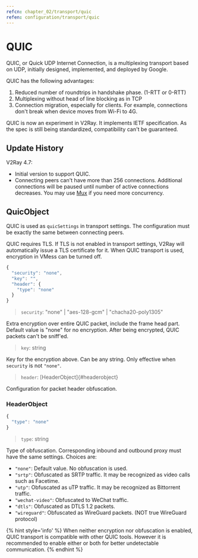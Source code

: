 ```yaml
---
refcn: chapter_02/transport/quic
refen: configuration/transport/quic
---
```


# QUIC

QUIC, or Quick UDP Internet Connection, is a multiplexing transport based on UDP, initially designed, implemented, and deployed by Google.

QUIC has the following advantages:

1. Reduced number of roundtrips in handshake phase. (1-RTT or 0-RTT)
1. Multiplexing without head of line blocking as in TCP
1. Connection migration, especially for clients. For example, connections don't break when device moves from Wi-Fi to 4G.

QUIC is now an experiment in V2Ray. It implements IETF specification. As the spec is still being standardized, compatibility can't be guaranteed.

## Update History

V2Ray 4.7:

* Initial version to support QUIC.
* Connecting peers can't have more than 256 connections. Additional connections will be paused until number of active connections decreases. You may use [Mux](../mux.md) if you need more concurrency.

## QuicObject

QUIC is used as `quicSettings` in transport settings. The configuration must be exactly the same between connecting peers.

QUIC requires TLS. If TLS is not enabled in transport settings, V2Ray will automatically issue a TLS certificate for it. When QUIC transport is used, encryption in VMess can be turned off.

```javascript
{
  "security": "none",
  "key": "",
  "header": {
    "type": "none"
  }
}
```

> `security`: "none" | "aes-128-gcm" | "chacha20-poly1305"

Extra encryption over entire QUIC packet, include the frame head part. Default value is "none" for no encryption. After being encrypted, QUIC packets can't be sniff'ed.

> `key`: string

Key for the encryption above. Can be any string. Only effective when `security` is not `"none"`.

> `header`: [HeaderObject]{#headerobject}

Configuration for packet header obfuscation.

### HeaderObject

```javascript
{
  "type": "none"
}
```

> `type`: string

Type of obfuscation. Corresponding inbound and outbound proxy must have the same settings. Choices are:

* `"none"`: Default value. No obfuscation is used.
* `"srtp"`: Obfuscated as SRTP traffic. It may be recognized as video calls such as Facetime.
* `"utp"`: Obfuscated as uTP traffic. It may be recognized as Bittorrent traffic.
* `"wechat-video"`: Obfuscated to WeChat traffic.
* `"dtls"`: Obfuscated as DTLS 1.2 packets.
* `"wireguard"`: Obfuscated as WireGuard packets. (NOT true WireGuard protocol)

{% hint style='info' %}
When neither encryption nor obfuscation is enabled, QUIC transport is compatible with other QUIC tools. However it is recommended to enable either or both for better undetectable communication.
{% endhint %}
